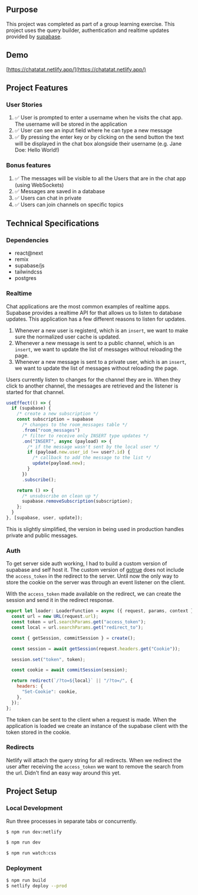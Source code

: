 ## Purpose

This project was completed as part of a group learning exercise. This project uses the query builder, authentication and realtime updates provided by [supabase](https://supabase.io).

## Demo

[https://chatatat.netlify.app/](https://chatatat.netlify.app/)

## Project Features

### User Stories

1. ✅ User is prompted to enter a username when he visits the chat app. The username will be stored in the application
2. ✅ User can see an input field where he can type a new message
3. ✅ By pressing the enter key or by clicking on the send button the text will be displayed in the chat box alongside their username (e.g. Jane Doe: Hello World!)

### Bonus features

1. ✅ The messages will be visible to all the Users that are in the chat app (using WebSockets)
2. ✅ Messages are saved in a database
3. ✅ Users can chat in private
4. ✅ Users can join channels on specific topics

## Technical Specifications

### Dependencies

- react@next
- remix
- supabase/js
- tailwindcss
- postgres

### Realtime

Chat applications are the most common examples of realtime apps. Supabase provides a realtime API for that allows us to listen to database updates. This application has a few different reasons to listen for updates.

1. Whenever a new user is registerd, which is an `insert`, we want to make sure the normalized user cache is updated.
2. Whenever a new message is sent to a public channel, which is an `insert`, we want to update the list of messages without reloading the page.
3. Whenever a new message is sent to a private user, which is an `insert`, we want to update the list of messages without reloading the page.

Users currently listen to changes for the channel they are in. When they click to another channel, the messages are retrieved and the listener is started for that channel.

```javascript
useEffect(() => {
  if (supabase) {
    /* create a new subscription */
    const subscription = supabase
      /* changes to the room_messages table */
      .from("room_messages")
      /* filter to receive only INSERT type updates */
      .on("INSERT", async (payload) => {
        /* if the message wasn't sent by the local user */
        if (payload.new.user_id !== user?.id) {
          /* callback to add the message to the list */
          update(payload.new);
        }
      })
      .subscribe();

    return () => {
      /* unsubscribe on clean up */
      supabase.removeSubscription(subscription);
    };
  }
}, [supabase, user, update]);
```

This is slightly simplified, the version in being used in production handles private and public messages.

### Auth

To get server side auth working, I had to build a custom version of supabase and self host it. The custom version of [gotrue](https://github.com/supabase/gotrue) does not include the `access_token` in the redirect to the server. Until now the only way to store the cookie on the server was through an event listener on the client.

With the `access_token` made available on the redirect, we can create the session and send it in the redirect response.

```javascript
export let loader: LoaderFunction = async ({ request, params, context }) => {
  const url = new URL(request.url);
  const token = url.searchParams.get("access_token");
  const local = url.searchParams.get("redirect_to");

  const { getSession, commitSession } = create();

  const session = await getSession(request.headers.get("Cookie"));

  session.set("token", token);

  const cookie = await commitSession(session);

  return redirect(`/?to=${local}` || "/?to=/", {
    headers: {
      "Set-Cookie": cookie,
    },
  });
};
```

The token can be sent to the client when a request is made. When the application is loaded we create an instance of the supabase client with the token stored in the cookie.

### Redirects

Netlify will attach the query string for all redirects. When we redirect the user after receiving the `access_token` we want to remove the search from the url. Didn't find an easy way around this yet.

## Project Setup

### Local Development

Run three processes in separate tabs or concurrently.

```sh
$ npm run dev:netlify
```

```sh
$ npm run dev
```

```sh
$ npm run watch:css
```

### Deployment

```sh
$ npm run build
$ netlify deploy --prod
```
